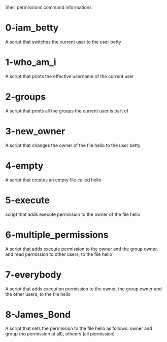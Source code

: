 Shell permissions command informations

# 0-iam_betty
A script that switches the current user to the user betty

# 1-who_am_i
A script that prints the effective username of the current user

# 2-groups
A script that prints all the groups the current user is part of

# 3-new_owner
A script that changes the owner of the file hello to the user betty

# 4-empty
A script that creates an empty file called hello

# 5-execute
script that adds execute permission to the owner of the file hello

# 6-multiple_permissions
A script that adds execute permission to the owner and the group owner, and read permission to other users, to the file hello

# 7-everybody
A script that adds execution permission to the owner, the group owner and the other users, to the file hello

# 8-James_Bond
A script that sets the permission to the file hello as follows: owner and group (no permission at all), otheers (all permission)

